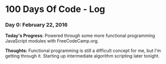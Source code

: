 # 100 Days Of Code - Log

### Day 0: February 22, 2016

**Today's Progress**: Powered through some more functional programming JavaScript modules with FreeCodeCamp.org.

**Thoughts:** Functional programming is still a difficult concept for me, but I'm getting through it. Starting up intermediate algorithm scripting later tonight.

<!-- **Link to work:** [Calculator App](http://www.example.com) -->
